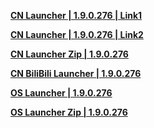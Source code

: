 **[CN Launcher | 1.9.0.276 | Link1](https://autopatchcn.bhsr.com/client/cn/20250728175522_E9GNfF3JSeGfb2Lz/gw_PC/StarRail_setup_1.9.0.exe)**

**[CN Launcher | 1.9.0.276 | Link2](https://bhrpg-prod.oss-accelerate.aliyuncs.com/client/cn/20250728175522_E9GNfF3JSeGfb2Lz/gw_PC/StarRail_setup_1.9.0.exe)**

**[CN Launcher Zip | 1.9.0.276](https://hyp-webstatic.mihoyo.com/hyp-client/jGHBHlcOq1_1.9.0.276_1_1_cps_hyp_cn_jGHBHlcOq1_29mihoyo_202507291723_NjLiTCMa.zip)**

**[CN BiliBili Launcher | 1.9.0.276](https://pkg.biligame.com/games/StarRail-20250818/394274/StarRail-20250818.exe)**

**[OS Launcher | 1.9.0.276](https://download-porter.hoyoverse.com/download-porter/2025/08/05/3.5_0805_setup_hoyoverse.exe?trace_key=StarRail_setup_ua_362cb9b5f2d4)**

**[OS Launcher Zip | 1.9.0.276](https://hyp-webstatic.hoyoverse.com/hyp-client/VYTpXlbWo8_1.9.0.276_1_1_cps_hyp_global_VYTpXlbWo8_23hoyoverse_202507291752_CATMlGAA.zip)**
